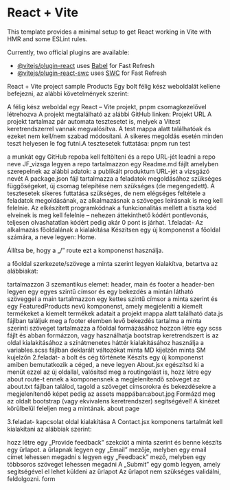 # React + Vite

This template provides a minimal setup to get React working in Vite with HMR and some ESLint rules.

Currently, two official plugins are available:

- [@vitejs/plugin-react](https://github.com/vitejs/vite-plugin-react/blob/main/packages/plugin-react/README.md) uses [Babel](https://babeljs.io/) for Fast Refresh
- [@vitejs/plugin-react-swc](https://github.com/vitejs/vite-plugin-react-swc) uses [SWC](https://swc.rs/) for Fast Refresh

React + Vite project sample
Products
Egy bolt félig kész weboldalát kellene befejezni, az alábbi követelmények szerint:

A félig kész weboldal egy React – Vite projekt, pnpm csomagkezelővel létrehozva
A projekt megtalálható az alábbi GitHub linken: Projekt URL
A projekt tartalmaz pár automata tesztesetet is, melyek a Vitest keretrendszerrel vannak megvalósítva. A test mappa alatt találhatóak és ezeket nem kell/nem szabad módosítani. A sikeres megoldás esetén minden teszt helyesen le fog futni.A tesztesetek futtatása:
pnpm run test

a munkát egy GitHub repoba kell feltölteni és a repo URL-jét leadni
a repo neve JF_vizsga legyen
a repo tartalmazzon egy Readme.md fájlt amelyben szerepelnek az alábbi adatok:
a publikált produktum URL-jét
a vizsgázó nevét
A package.json fájl tartalmazza a feladatok megoldásához szükséges függőségeket, új csomag telepítése nem szükséges (de megengedett).
A tesztesetek sikeres futtatása szükséges, de nem elégséges feltétele a feladatok megoldásának, az alkalmazásnak a szöveges leírásnak is meg kell felelnie.
Az elkészített programkódnak a funkcionalitás mellett a tiszta kód elveinek is meg kell felelnie – nehezen áttekinthető kódért pontlevonás, teljesen olvashatatlan kódért pedig akár 0 pont is járhat.
1.feladat- Az alkalmazás főoldalának a kialakítása
Készítsen egy új komponenst a főoldal számára, a neve legyen: Home.

Állítsa be, hogy a „/” route ezt a komponenst használja.

a főoldal szerkezete/szövege a minta szerint legyen kialakítva, betartva az alábbiakat:

tartalmazzon 3 szemantikus elemet: header, main és footer
a header-ben legyen egy egyes szintű címsor és egy bekezdés a mintán látható szöveggel
a main tartalmazzon egy kettes szintű címsor a minta szerint és egy FeaturedProducts nevű komponenst, amely megjeleníti a kiemelt termékeket
a kiemelt termékek adatait a projekt mappa alatt található data.js fájlban találjuk meg
a footer elemben levő bekezdés tartalma a minta szerinti szöveget tartalmazza
a főoldal formázásához hozzon létre egy scss fájlt és abban formázzon, vagy használhatja bootstrap keretrendszert is az oldal kialakításához
a színátmenetes háttér kialakításához használja a variables.scss fájlban deklarált változókat minta MD kijelzőn minta SM kujelzőn
2.feladat- a bolt és cég története
Készíts egy új komponenst amiben bemutatkozik a céged, a neve legyen About.jsx
egészítsd ki a menüt ezzel az új oldallal, valósítsd meg a routingolást is, hozz létre egy about route-t ennek a komponensnek
a megjelenítendő szöveget az about.txt fájlban találod, tagold a szöveget címsorokra és bekezdésekre
a megjelenítendő képet pedig az assets mappában:about.jpg
Formázd meg az oldalt bootstrap (vagy ekvivalens keretrendszer) segítségével!
A kinézet körülbelül feleljen meg a mintának.
about page

3.feladat- kapcsolat oldal kialakítása
A Contact.jsx komponens tartalmát kell kialakítani az alábbiak szerint:

hozz létre egy „Provide feedback” szekciót a minta szerint és benne készíts egy űrlapot.
a űrlapnak legyen egy „Email” mezője, melyben egy email címet lehessen megadni
s legyen egy „Feedback” mező, melyben egy többsoros szöveget lehessen megadni
A „Submit” egy gomb legyen, amely segítségével el lehet küldeni az űrlapot
Az űrlapot nem szükséges validálni, feldolgozni.
form
